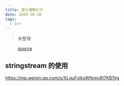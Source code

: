```yaml
---
title: 深入理解I/O
date: 2020-10-28
tags:
  - C++
---
```


>未整理
<!-- more -->
>[source](https://mp.weixin.qq.com/s/BwChYZ0Bq8OfAUAi8DGEuQ)
<!-- more -->

## stringstream 的使用

https://mp.weixin.qq.com/s/XLguFxIksWfkmv8I7KB1Vg

